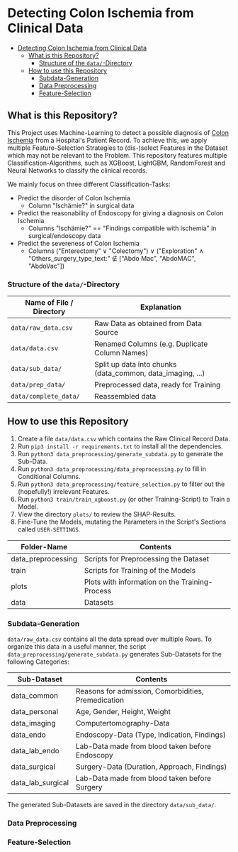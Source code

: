 # Detecting Colon Ischemia from Clinical Data

<!-- TOC -->
* [Detecting Colon Ischemia from Clinical Data](#detecting-colon-ischemia-from-clinical-data)
  * [What is this Repository?](#what-is-this-repository)
    * [Structure of the `data/`-Directory](#structure-of-the-data-directory)
  * [How to use this Repository](#how-to-use-this-repository)
    * [Subdata-Generation](#subdata-generation)
    * [Data Preprocessing](#data-preprocessing)
    * [Feature-Selection](#feature-selection)
<!-- TOC -->

## What is this Repository?

This Project uses Machine-Learning to detect a possible diagnosis of [Colon Ischemia](https://en.wikipedia.org/wiki/Intestinal_ischemia) from a Hospital's Patient Record. 
To achieve this, we apply multiple Feature-Selection Strategies to (dis-)select Features in the Dataset which may not be relevant to the Problem. 
This repository features multiple Classification-Algorithms, such as XGBoost, LightGBM, RandomForest and Neural Networks to classify the clinical records. 

We mainly focus on three different Classification-Tasks: 
* Predict the disorder of Colon Ischemia 
  * Column "Ischämie?" in surgical data
* Predict the reasonability of Endoscopy for giving a diagnosis on Colon Ischemia
  * Columns "Ischämie?" == "Findings compatible with ischemia" in surgical/endoscopy data
* Predict the severeness of Colon Ischemia
  * Columns ("Enterectomy" $\vee$ "Colectomy") $\vee$ ("Exploration" $\wedge$ "Others_surgery_type_text:" $\notin$ ["Abdo Mac", "AbdoMAC", "AbdoVac"])

### Structure of the `data/`-Directory

| Name of File / Directory | Explanation                                                |
|--------------------------|------------------------------------------------------------|
| `data/raw_data.csv`      | Raw Data as obtained from Data Source                      |
| `data/data.csv`          | Renamed Columns (e.g. Duplicate Column Names)              |
| `data/sub_data/`         | Split up data into chunks (data_common, data_imaging, ...) |
| `data/prep_data/`        | Preprocessed data, ready for Training                      |
| `data/complete_data/`    | Reassembled data                                           |


## How to use this Repository

1. Create a file `data/data.csv` which contains the Raw Clinical Record Data. 
2. Run `pip3 install -r requirements.txt` to install all the dependencies. 
2. Run `python3 data_preprocessing/generate_subdata.py` to generate the Sub-Data. 
3. Run `python3 data_preprocessing/data_preprocessing.py` to fill in Conditional Columns. 
4. Run `python3 data_preprocessing/feature_selection.py` to filter out the (hopefully!) irrelevant Features. 
5. Run `python3 train/train_xgboost.py` (or other Training-Script) to Train a Model. 
6. View the directory `plots/` to review the SHAP-Results. 
7. Fine-Tune the Models, mutating the Parameters in the Script's Sections called `USER-SETTINGS`. 

| Folder-Name        | Contents                                       |
|--------------------|------------------------------------------------|
| data_preprocessing | Scripts for Preprocessing the Dataset          |
| train              | Scripts for Training of the Models             |
| plots              | Plots with information on the Training-Process |
| data               | Datasets                                       |


### Subdata-Generation

`data/raw_data.csv` contains all the data spread over multiple Rows. To organize this data in a useful manner, 
the script `data_preprocessing/generate_subdata.py` generates Sub-Datasets for the following Categories: 

| Sub-Dataset       | Contents                                            |
|-------------------|-----------------------------------------------------|
| data_common       | Reasons for admission, Comorbidities, Premedication |
| data_personal     | Age, Gender, Height, Weight                         |
| data_imaging      | Computertomography-Data                             |
| data_endo         | Endoscopy-Data (Type, Indication, Findings)         |
| data_lab_endo     | Lab-Data made from blood taken before Endoscopy     |
| data_surgical     | Surgery-Data (Duration, Approach, Findings)         |
| data_lab_surgical | Lab-Data made from blood taken before Surgery       |

The generated Sub-Datasets are saved in the directory `data/sub_data/`. 

### Data Preprocessing

### Feature-Selection



